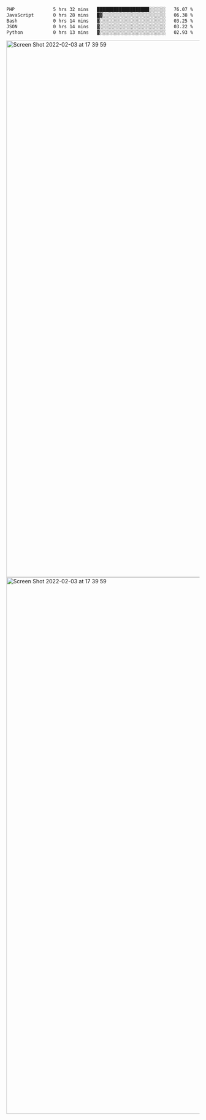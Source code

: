 <!--START_SECTION:waka-->

```txt
PHP              5 hrs 32 mins   ███████████████████░░░░░░   76.07 %
JavaScript       0 hrs 28 mins   █▓░░░░░░░░░░░░░░░░░░░░░░░   06.38 %
Bash             0 hrs 14 mins   ▓░░░░░░░░░░░░░░░░░░░░░░░░   03.25 %
JSON             0 hrs 14 mins   ▓░░░░░░░░░░░░░░░░░░░░░░░░   03.22 %
Python           0 hrs 13 mins   ▓░░░░░░░░░░░░░░░░░░░░░░░░   02.93 %
```

<!--END_SECTION:waka-->

<img width="1400" alt="Screen Shot 2022-02-03 at 17 39 59" src="https://user-images.githubusercontent.com/45716542/152387304-f2b60485-53a6-4f4b-a818-5cefb1b0c0ae.png">
<img width="1400" alt="Screen Shot 2022-02-03 at 17 39 59" src="https://user-images.githubusercontent.com/45716542/152387273-ea5cdf21-2a45-44da-8bef-00c1763b1d42.png">
